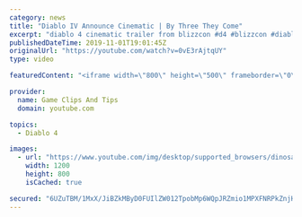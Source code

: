 ```yaml
---
category: news
title: "Diablo IV Announce Cinematic | By Three They Come"
excerpt: "diablo 4 cinematic trailer from blizzcon #d4 #blizzcon #diablo."
publishedDateTime: 2019-11-01T19:01:45Z
originalUrl: "https://youtube.com/watch?v=0vE3rAjtqUY"
type: video

featuredContent: "<iframe width=\"800\" height=\"500\" frameborder=\"0\" src=\"https://www.youtube.com/embed/0vE3rAjtqUY\" allow=\"accelerometer; autoplay; encrypted-media; gyroscope; picture-in-picture\" allowfullscreen></iframe>"

provider:
  name: Game Clips And Tips
  domain: youtube.com

topics:
  - Diablo 4

images:
  - url: "https://www.youtube.com/img/desktop/supported_browsers/dinosaur.png"
    width: 1200
    height: 800
    isCached: true

secured: "6UZuTBM/1MxX/JiBZkMByD0FUIlZW012TpobMp6WQpJRZmio1MPXFNRPkZnjHq8nsneaMzG+qn9Yt6EQDm0WQ35Tp6GRYDzWm+Sjb0kxxnuGVrqsSixHeIg5J5izhtg5Pn6+HXYp0SvIhCD2qnlPzLk1TbXWmS5BFgOjENdZRFxFutQc+pczrwsIlUZMAJChqSRelPScWuBHazJl5x1thU4n6IvGrPdw1zktidPXgd9wArRsf0hrnds3LnvbQ+AYY7afIz0CTFHRMpBj9JfJPzotFxLIhqJSdwlmM/+LhoGV7APR+nNAffO3hRBAqLFIMfe8Kil2lK+XbuWC6XsnkADQOivWHndNOkNAg8qVuXPXwM/IZR/G8koIrqGvoT2z4H4t3+ISEIKlV0h+PJ8Ydg==;smc4Qwrp9wsb+V2No3IkgQ=="
---
```


